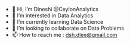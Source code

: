 - 👋 Hi, I’m Dineshi @CeylonAnalytics
- 👀 I’m interested in Data Analytics
- 🌱 I’m currently learning Data Science
- 💞️ I’m looking to collaborate on Data Problems
- 📫 How to reach me : dsh.dlee@gmail.com

<!---
CeylonAnalytics/CeylonAnalytics is a ✨ special ✨ repository because its `README.md` (this file) appears on your GitHub profile.
You can click the Preview link to take a look at your changes.
--->
